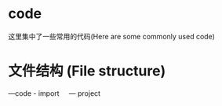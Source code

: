 # code
这里集中了一些常用的代码(Here are some commonly used code)
# 文件结构 (File structure)
—code
      - import    
      — project
